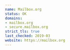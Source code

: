 ```yaml
---
name: Mailbox.org
status: OK
domains:
- mailbox.org
- secure.mailbox.org
strict_tls: true
last_checked: 2019-03
website: https://mailbox.org
---
```

